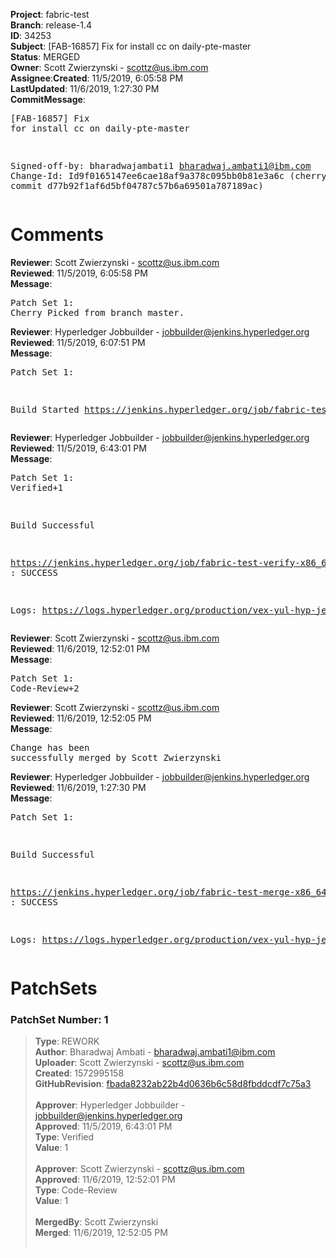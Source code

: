 <strong>Project</strong>: fabric-test</br><strong>Branch</strong>: release-1.4<br><strong>ID</strong>: 34253<br><strong>Subject</strong>: [FAB-16857] Fix for install cc on daily-pte-master<br><strong>Status</strong>: MERGED<br><strong>Owner</strong>: Scott Zwierzynski - scottz@us.ibm.com<br><strong>Assignee</strong>:<strong>Created</strong>: 11/5/2019, 6:05:58 PM<br><strong>LastUpdated</strong>: 11/6/2019, 1:27:30 PM<br><strong>CommitMessage</strong>:<br><pre>[FAB-16857] Fix for install cc on daily-pte-master

Signed-off-by: bharadwajambati1 <bharadwaj.ambati1@ibm.com>
Change-Id: Id9f0165147ee6cae18af9a378c095bb0b81e3a6c
(cherry picked from commit d77b92f1af6d5bf04787c57b6a69501a787189ac)
</pre><h1>Comments</h1><strong>Reviewer</strong>: Scott Zwierzynski - scottz@us.ibm.com<br><strong>Reviewed</strong>: 11/5/2019, 6:05:58 PM<br><strong>Message</strong>: <pre>Patch Set 1: Cherry Picked from branch master.</pre><strong>Reviewer</strong>: Hyperledger Jobbuilder - jobbuilder@jenkins.hyperledger.org<br><strong>Reviewed</strong>: 11/5/2019, 6:07:51 PM<br><strong>Message</strong>: <pre>Patch Set 1:

Build Started https://jenkins.hyperledger.org/job/fabric-test-verify-x86_64/3938/</pre><strong>Reviewer</strong>: Hyperledger Jobbuilder - jobbuilder@jenkins.hyperledger.org<br><strong>Reviewed</strong>: 11/5/2019, 6:43:01 PM<br><strong>Message</strong>: <pre>Patch Set 1: Verified+1

Build Successful 

https://jenkins.hyperledger.org/job/fabric-test-verify-x86_64/3938/ : SUCCESS

Logs: https://logs.hyperledger.org/production/vex-yul-hyp-jenkins-3/fabric-test-verify-x86_64/3938</pre><strong>Reviewer</strong>: Scott Zwierzynski - scottz@us.ibm.com<br><strong>Reviewed</strong>: 11/6/2019, 12:52:01 PM<br><strong>Message</strong>: <pre>Patch Set 1: Code-Review+2</pre><strong>Reviewer</strong>: Scott Zwierzynski - scottz@us.ibm.com<br><strong>Reviewed</strong>: 11/6/2019, 12:52:05 PM<br><strong>Message</strong>: <pre>Change has been successfully merged by Scott Zwierzynski</pre><strong>Reviewer</strong>: Hyperledger Jobbuilder - jobbuilder@jenkins.hyperledger.org<br><strong>Reviewed</strong>: 11/6/2019, 1:27:30 PM<br><strong>Message</strong>: <pre>Patch Set 1:

Build Successful 

https://jenkins.hyperledger.org/job/fabric-test-merge-x86_64/851/ : SUCCESS

Logs: https://logs.hyperledger.org/production/vex-yul-hyp-jenkins-3/fabric-test-merge-x86_64/851</pre><h1>PatchSets</h1><h3>PatchSet Number: 1</h3><blockquote><strong>Type</strong>: REWORK<br><strong>Author</strong>: Bharadwaj Ambati - bharadwaj.ambati1@ibm.com<br><strong>Uploader</strong>: Scott Zwierzynski - scottz@us.ibm.com<br><strong>Created</strong>: 1572995158<br><strong>GitHubRevision</strong>: [fbada8232ab22b4d0636b6c58d8fbddcdf7c75a3](https://github.com/hyperledger/fabric-test/commit/fbada8232ab22b4d0636b6c58d8fbddcdf7c75a3)<br><br><strong>Approver</strong>: Hyperledger Jobbuilder - jobbuilder@jenkins.hyperledger.org<br><strong>Approved</strong>: 11/5/2019, 6:43:01 PM<br><strong>Type</strong>: Verified<br><strong>Value</strong>: 1<br><br><strong>Approver</strong>: Scott Zwierzynski - scottz@us.ibm.com<br><strong>Approved</strong>: 11/6/2019, 12:52:01 PM<br><strong>Type</strong>: Code-Review<br><strong>Value</strong>: 1<br><br><strong>MergedBy</strong>: Scott Zwierzynski<br><strong>Merged</strong>: 11/6/2019, 12:52:05 PM<br><br></blockquote>